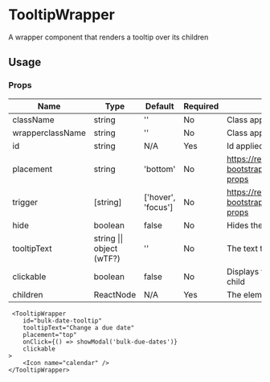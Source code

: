 # TooltipWrapper
A wrapper component that renders a tooltip over its children

## Usage
### Props

| Name                  | Type          | Default       | Required | Description                                         |
| --------------------- |-------------- | ------------- | -------- |---------------------------------------------------- |
| className             | string        | ''            | No       | Class applied to the Tooltip                        |
| wrapperclassName      | string        | ''            | No       | Class applied to the child wrapping <span>          |
| id                    | string        | N/A           | Yes      | Id applied to the tooltip                           |
| placement             | string        | 'bottom'      | No       | https://react-bootstrap.github.io/components/overlays/#overlay-props          |
| trigger               | [string]      | ['hover', 'focus'] | No       | https://react-bootstrap.github.io/components/overlays/#overlay-props          |
| hide                  | boolean       | false         | No       | Hides the tooltip                                   |
| tooltipText           | string \|\| object (wTF?)| ''   | No       | The text to display above the tooltip               |
| clickable             | boolean       | false         | No       | Displays the cursor as a pointer over the tooltips child  |
| children              | ReactNode     | N/A           | Yes      | The elements to displat the tooltip over  |

```
 <TooltipWrapper 
    id="bulk-date-tooltip" 
    tooltipText="Change a due date" 
    placement="top" 
    onClick={() => showModal('bulk-due-dates')}
    clickable          
>
    <Icon name="calendar" />
</TooltipWrapper>
```